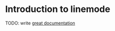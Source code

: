 # Introduction to linemode

TODO: write [great documentation](http://jacobian.org/writing/what-to-write/)
